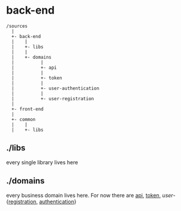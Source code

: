# back-end

```pre
/sources
  |
  +- back-end
  |    |
  |    +- libs
  |    |
  |    +- domains
  |          |
  |          +- api
  |          |
  |          +- token
  |          |
  |          +- user-authentication
  |          |
  |          +- user-registration
  |
  +- front-end
  |
  +- common
  |    |
  |    +- libs
```

## ./libs

every single library lives here

## ./domains

every business domain lives here. For now there are [api](domains/api/API-DOMAIN.md), [token](domains/token/TOKEN-DOMAIN.md), *user*-{[registration](domains/user-registration/USER-REGISTRATION-DOMAIN.md), [authentication](domains/user-authentication/USER-AUTHENTICATION-DOMAIN.md)}
